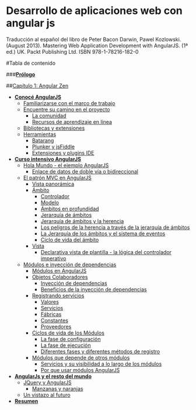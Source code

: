 Desarrollo de aplicaciones web con angular js
=============================================

Traducción al español del libro de Peter Bacon Darwin, Pawel Kozlowski. (August 2013). Mastering Web Application Development with AngularJS. (1ª ed.) UK. Packt Publishing Ltd. ISBN 978-1-78216-182-0


#Tabla de contenido

###[**Prólogo**]()

##[Capítulo 1: Angular Zen]()

- [**Conocé AngularJS**]()
  - [Familiarizarse con el marco de trabajo]()
  - [Encuentre su camino en el proyecto]()
    - [La comunidad]()
    - [Recursos de aprendizaje en línea]()
  - [Bibliotecas y extensiones]()
  - [Herramientas]()
    - [Batarang]()
    - [Plunker y jsFiddle]()
    - [Extensiones y plugins IDE]()
- [**Curso intensivo AngularJS**]()
  - [Hola Mundo - el ejemplo AngularJS]()
    - [Enlace de datos de doble vía o bidireccional]()
  - [El patrón MVC en AngularJS]()
    - [Vista panorámica]()
    - [Ámbito]()
      - [Controlador]()
      - [Modelo]()
      - [Ámbitos en profundidad]()
      - [Jerarquía de ámbitos]()
      - [Jerarquía de ámbitos y la herencia]()
      - [Los peligros de la herencia a través de la jerarquía de ámbitos]()
      - [La Jerarquía de los ámbitos y el sistema de eventos]()
      - [Ciclo de vida del ámbito]()
    - [Vista]()
      - [Declarativa vista de plantilla - la lógica del controlador imperativo]()
  - [Módulos e inyección de dependencias]()
    - [Módulos en AngularJS]()
    - [Objetos Colaboradores]()
      - [Inyección de dependencias]()
      - [Beneficios de la inyección de dependencias]()
    - [Registrando servicios]()
      - [Valores]()
      - [Servicios]()
      - [Fábricas]()
      - [Constantes]()
      - [Proveedores]()
    - [Ciclos de vida de los Módulos]()
      - [La fase de configuración]()
      - [La fase de ejecución]()
      - [Diferentes fases y diferentes métodos de registro]()
    - [Módulos que depende de otros módulos]()
      - [Servicios y su visibilidad  a lo largo de los módulos]()
      - [Por que usar módulos AngularJS]()
- [**AngularJs y el resto del mundo**]()
  - [JQuery y AngularJS]()
    - [Manzanas y naranjas]()
  - [Un vistazo al futuro]()
- [**Resumen**]()



